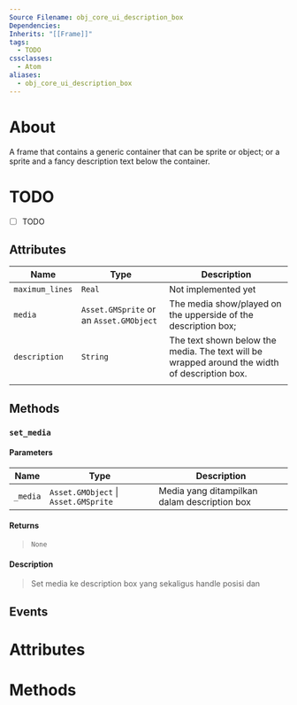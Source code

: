 ```yaml
---
Source Filename: obj_core_ui_description_box
Dependencies: 
Inherits: "[[Frame]]"
tags:
  - TODO
cssclasses:
  - Atom
aliases:
  - obj_core_ui_description_box
---
```

# About
A frame that contains a generic container that can be sprite or object; or a sprite and a fancy description text below the container.
# TODO
- [ ] TODO

## Attributes
| Name            | Type                                    | Description                                                                                   |
| --------------- | --------------------------------------- | --------------------------------------------------------------------------------------------- |
| `maximum_lines` | `Real`                                  | Not implemented yet                                                                           |
| `media`         | `Asset.GMSprite` or an `Asset.GMObject` | The media show/played on the upperside of the description box;                                |
| `description`   | `String`                                | The text shown below the media. The text will be wrapped around the width of description box. |
|                 |                                         |                                                                                               |
## Methods

### `set_media`

#### Parameters

| Name     | Type                                 | Description                                  |
| -------- | ------------------------------------ | -------------------------------------------- |
| `_media` | `Asset.GMObject` \| `Asset.GMSprite` | Media yang ditampilkan dalam description box |

#### Returns 
> `None`

#### Description
> Set media ke description box yang sekaligus handle posisi dan 

## Events

# Attributes

# Methods


